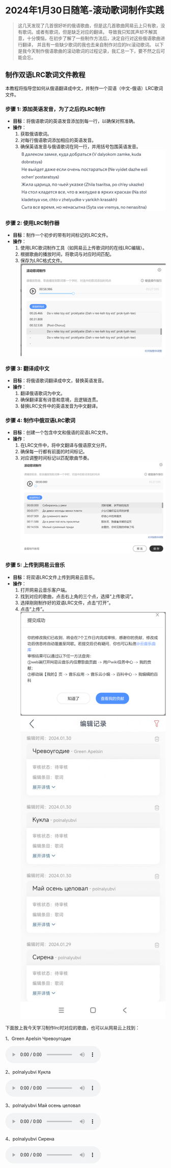 # 2024年1月30日随笔-滚动歌词制作实践

>这几天发现了几首很好听的俄语歌曲，但是这几首歌曲网易云上只有歌，没有歌词。或者有歌词，但是缺乏对应的翻译。
> 导致我只知其声却不解其意，十分懊恼，在初步了解了一些制作方法后，决定自行对这些俄语歌曲进行翻译，
> 并且有一些缺少歌词的我也去亲自制作对应的lrc滚动歌词。
> 以下是我今天制作俄语歌曲的滚动歌词的过程记录，我汇总一下，要不然之后可能会忘。

## 制作双语LRC歌词文件教程

本教程将指导您如何从俄语翻译成中文，并制作一个双语（中文-俄语）LRC歌词文件。

### 步骤 1: 添加英语发音，为了之后的LRC制作

- **目标**：将俄语歌词的英语发音添加到每一行，以确保对照准确。
- **操作**：
    1. 获取俄语歌词。
    2. 对每行俄语歌词添加相应的英语发音。
    3. 确保英语发音与俄语歌词在同一行，并用括号包围英语发音。
![](../散文随笔内容资源库/20240130随笔04.png)
### 步骤 2: 使用LRC制作器

- **目标**：制作一个初步的带有时间标记的LRC文件。
- **操作**：
    1. 使用LRC歌词制作工具（如网易云上传歌词时的在线LRC编辑）。
    2. 根据歌曲的播放时间，将歌词与对应时间匹配。
    3. 保存为LRC格式文件。
![](../散文随笔内容资源库/20240130随笔01.png)
### 步骤 3: 翻译成中文

- **目标**：将俄语歌词翻译成中文，替换英语发音。
- **操作**：
    1. 翻译俄语歌词为中文。
    2. 确保翻译富有诗意和意境，且逻辑连贯。
    3. 替换LRC文件中的英语发音为中文翻译。

### 步骤 4: 制作中俄双语LRC歌词

- **目标**：创建一个包含中文和俄语的双语LRC文件。
- **操作**：
    1. 在LRC文件中，将中文翻译与俄语原文分开。
    2. 确保每一行都有前面的时间标记。
    3. 对应调整时间标记以匹配歌曲节奏。
![](../散文随笔内容资源库/20240130随笔02.png)

### 步骤 5: 上传到网易云音乐

- **目标**：将双语LRC文件上传到网易云音乐。
- **操作**：
    1. 打开网易云音乐客户端。
    2. 找到对应的歌曲，点击右上角的三个点，选择“上传歌词”。
    3. 选择刚刚制作好的双语LRC文件，点击“打开”。
    4. 点击“上传”。
![](../散文随笔内容资源库/20240130随笔03.png)
![](../散文随笔内容资源库/20240130随笔05.jpg)


下面放上我今天学习制作lrc时对应的歌曲，也可以从网易云上找到：

1、Green Apelsin Чревоугодие

<audio controls>
  <source src="Essay/散文随笔内容资源库/Green Apelsin  Чревоугодие.mp3" type="audio/mpeg">
  Your browser does not support the audio element.
</audio>

2、polnalyubvi  Кукла

<audio controls>
  <source src="Essay/散文随笔内容资源库/polnalyubvi  Кукла.mp3" type="audio/mpeg">
  Your browser does not support the audio element.
</audio>

3、polnalyubvi  Май осень целовал

<audio controls>
  <source src="Essay/散文随笔内容资源库/polnalyubvi  Май осень целовал.mp3" type="audio/mpeg">
  Your browser does not support the audio element.
</audio>

4、polnalyubvi  Сирена

<audio controls>
  <source src="Essay/散文随笔内容资源库/polnalyubvi  Сирена.mp3" type="audio/mpeg">
  Your browser does not support the audio element.
</audio>